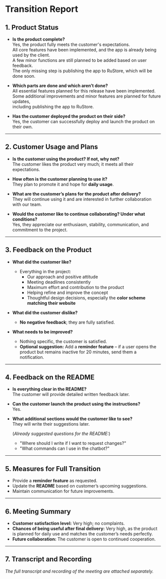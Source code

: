 # Transition Report

## 1. Product Status

- **Is the product complete?**  
  Yes, the product fully meets the customer's expectations.  
  All core features have been implemented, and the app is already being used by the client.  
  A few minor functions are still planned to be added based on user feedback.  
  The only missing step is publishing the app to RuStore, which will be done soon.

- **Which parts are done and which aren’t done?**  
  All essential features planned for this release have been implemented.  
  Some additional improvements and minor features are planned for future updates,  
  including publishing the app to RuStore.
  
- **Has the customer deployed the product on their side?**  
  Yes, the customer can successfully deploy and launch the product on their own.

---

## 2. Customer Usage and Plans

- **Is the customer using the product? If not, why not?**  
  The customer likes the product very much; it meets all their expectations.

- **How often is the customer planning to use it?**  
  They plan to promote it and hope for **daily usage**.

- **What are the customer’s plans for the product after delivery?**  
  They will continue using it and are interested in further collaboration with our team.

- **Would the customer like to continue collaborating? Under what conditions?**  
  Yes, they appreciate our enthusiasm, stability, communication, and commitment to the project.

---

## 3. Feedback on the Product

- **What did the customer like?**  
  - Everything in the project:  
    - Our approach and positive attitude  
    - Meeting deadlines consistently  
    - Maximum effort and contribution to the product  
    - Helping refine and improve the concept  
    - Thoughtful design decisions, especially the **color scheme matching their website**  

- **What did the customer dislike?**  
  - **No negative feedback**; they are fully satisfied.

- **What needs to be improved?**  
  - Nothing specific, the customer is satisfied.  
  - **Optional suggestion:** Add a **reminder feature** – if a user opens the product but remains inactive for 20 minutes, send them a notification.

---

## 4. Feedback on the README

- **Is everything clear in the README?**  
  The customer will provide detailed written feedback later.

- **Can the customer launch the product using the instructions?**  
  Yes.

- **What additional sections would the customer like to see?**  
  They will write their suggestions later.  

  (*Already suggested questions for the README:*)  
  - "Where should I write if I want to request changes?"  
  - "What commands can I use in the chatbot?"

---

## 5. Measures for Full Transition

- Provide a **reminder feature** as requested.  
- Update the **README** based on customer’s upcoming suggestions.  
- Maintain communication for future improvements.

---

## 6. Meeting Summary

- **Customer satisfaction level:** Very high; no complaints.  
- **Chances of being useful after final delivery:** Very high, as the product is planned for daily use and matches the customer’s needs perfectly.  
- **Future collaboration:** The customer is open to continued cooperation.

---

## 7. Transcript and Recording

*The full transcript and recording of the meeting are attached separately.*
